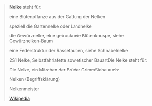 > **Nelke** steht für:
>
> 
>
> eine Blütenpflanze aus der Gattung der Nelken
>
> speziell die Gartennelke oder Landnelke
>
> die Gewürznelke, eine getrocknete Blütenknospe, siehe Gewürznelken-Baum
>
> eine Federstruktur der Rassetauben, siehe Schnabelnelke
>
> 2S1 Nelke, Selbstfahrlafette sowjetischer BauartDie Nelke steht für:
>
> 
>
> Die Nelke, ein Märchen der Brüder GrimmSiehe auch:
>
> 
>
> Nelken (Begriffsklärung)
>
> Nelkenmeister
>
> [Wikipedia](https://de.wikipedia.org/wiki/Nelke)